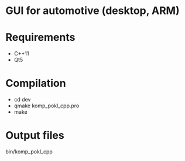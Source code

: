 # GUI for automotive (desktop, ARM)

# Requirements
 - C++11
 - Qt5

# Compilation
* cd dev
* qmake komp_pokl_cpp.pro
* make 
# Output files
bin/komp_pokl_cpp

